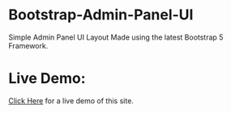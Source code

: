 # Bootstrap-Admin-Panel-UI
Simple Admin Panel UI Layout Made using the latest Bootstrap 5 Framework.

# Live Demo:

[Click Here](https://abdulbasit1993.github.io/Bootstrap-Admin-Panel-UI/) for a live demo of this site.

